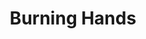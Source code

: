 ---
title: "Burning Hands"
permalink: /spells/burning-hands/
tags:
  - Spell
available_for:
  - Sorcerer
  - Wizard
level: "1st Level"
school: "Evocation"
area: "15 ft"
shape: "Cone"
comp:
  - V
  - S
attack: "DEX Save"
effect: "Fire"
description: |
  As you hold your hands with thumbs touching and fingers spread, a thin sheet of flames shoots forth from your outstretched fingertips. Each creature in a 15-foot cone must make a dexterity saving throw. A creature takes 3d6 fire damage on a failed save, or half as much damage on a successful one.

  The fire ignites any flammable objects in the area that aren't being worn or carried.

  **At higher levels.** When you cast this spell using a spell slot of 2nd level or higher, the damage increases by 1d6 for each slot level above 1st.
excerpt: "As you hold your hands with thumbs touching and fingers spread, a thin sheet of flames shoots forth from your outstretched fingertips."
source: "Basic Rules"
---